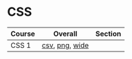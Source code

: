 # CSS

| Course | Overall | Section |
| ------ | ------- | ------- |
| CSS 1 | [csv](https://github.com/UCSD-Historical-Enrollment-Data/2022Fall/blob/main/overall/CSS%201.csv), [png](https://raw.githubusercontent.com/UCSD-Historical-Enrollment-Data/2022Fall/main/plot_overall/CSS%201.png), [wide](https://raw.githubusercontent.com/UCSD-Historical-Enrollment-Data/2022Fall/main/plot_overall_wide/CSS%201.png) |  |
